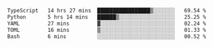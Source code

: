 <!--START_SECTION:waka-->

```txt
TypeScript   14 hrs 27 mins  █████████████████▒░░░░░░░   69.54 %
Python       5 hrs 14 mins   ██████▒░░░░░░░░░░░░░░░░░░   25.25 %
YAML         27 mins         ▓░░░░░░░░░░░░░░░░░░░░░░░░   02.24 %
TOML         16 mins         ▒░░░░░░░░░░░░░░░░░░░░░░░░   01.33 %
Bash         6 mins          ░░░░░░░░░░░░░░░░░░░░░░░░░   00.52 %
```

<!--END_SECTION:waka-->
